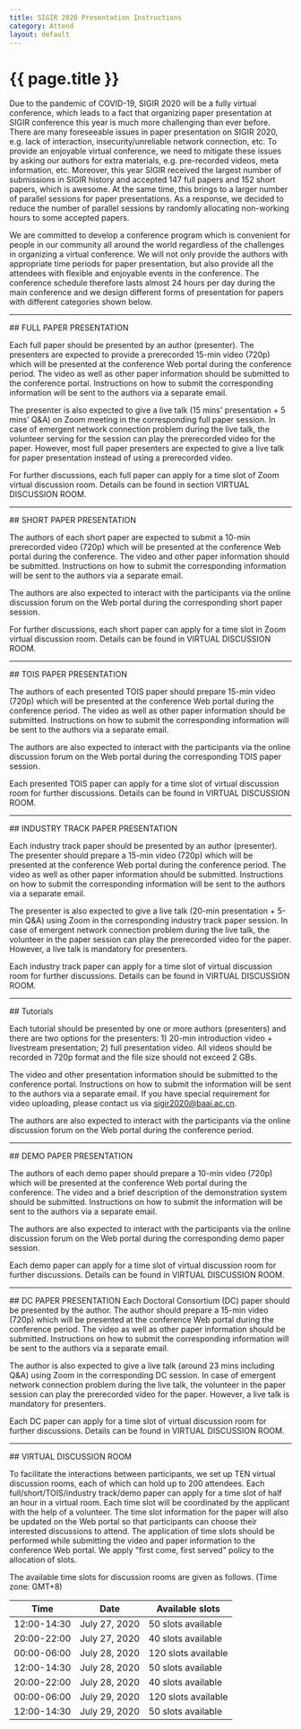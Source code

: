 ```yaml
---
title: SIGIR 2020 Presentation Instructions
category: Attend
layout: default
---
```


# {{ page.title }}

Due to the pandemic of COVID-19, SIGIR 2020 will be a fully virtual conference, which leads to a fact that organizing paper presentation at SIGIR conference this year is much more challenging than ever before. There are many foreseeable issues in paper presentation on SIGIR 2020, e.g. lack of interaction, insecurity/unreliable network connection, etc. To provide an enjoyable virtual conference, we need to mitigate these issues by asking our authors for extra materials, e.g. pre-recorded videos, meta information, etc. Moreover, this year SIGIR received the largest number of submissions in SIGIR history and accepted 147 full papers and 152 short papers, which is awesome. At the same time, this brings to a larger number of parallel sessions for paper presentations. As a response, we decided to reduce the number of parallel sessions by randomly allocating non-working hours to some accepted papers.

We are committed to develop a conference program which is convenient for people in our community all around the world regardless of the challenges in organizing a virtual conference. We will not only provide the authors with appropriate time periods for paper presentation, but also provide all the attendees with flexible and enjoyable events in the conference. The conference schedule therefore lasts almost 24 hours per day during the main conference and we design different forms of presentation for papers with different categories shown below.

<hr>
## FULL PAPER PRESENTATION

Each full paper should be presented by an author (presenter). The presenters are expected to provide a prerecorded 15-min video (720p) which will be presented at the conference Web portal during the conference period. The video as well as other paper information should be submitted to the conference portal. Instructions on how to submit the corresponding information will be sent to the authors via a separate email.

The presenter is also expected to give a live talk (15 mins' presentation + 5 mins’ Q&A) on Zoom meeting in the corresponding full paper session. In case of emergent network connection problem during the live talk, the volunteer serving for the session can play the prerecorded video for the paper. However, most full paper presenters are expected to give a live talk for paper presentation instead of using a prerecorded video. 

For further discussions, each full paper can apply for a time slot of Zoom virtual discussion room. Details can be found in section VIRTUAL DISCUSSION ROOM.


<hr>
## SHORT PAPER PRESENTATION

The authors of each short paper are expected to submit a 10-min prerecorded video (720p) which will be presented at the conference Web portal during the conference. The video and other paper information should be submitted. Instructions on how to submit the corresponding information will be sent to the authors via a separate email.

The authors are also expected to interact with the participants via the online discussion forum on the Web portal during the corresponding short paper session.

For further discussions, each short paper can apply for a time slot in Zoom virtual discussion room. Details can be found in VIRTUAL DISCUSSION ROOM.


<hr>
## TOIS PAPER PRESENTATION

The authors of each presented TOIS paper should prepare 15-min video (720p) which will be presented at the conference Web portal during the conference period. The video as well as other paper information should be submitted. Instructions on how to submit the corresponding information will be sent to the authors via a separate email.

The authors are also expected to interact with the participants via the online discussion forum on the Web portal during the corresponding TOIS paper session.

Each presented TOIS paper can apply for a time slot of virtual discussion room for further discussions. Details can be found in VIRTUAL DISCUSSION ROOM. 


<hr>
## INDUSTRY TRACK PAPER PRESENTATION

Each industry track paper should be presented by an author (presenter). The presenter should prepare a 15-min video (720p) which will be presented at the conference Web portal during the conference period. The video as well as other paper information should be submitted. Instructions on how to submit the corresponding information will be sent to the authors via a separate email.

The presenter is also expected to give a live talk (20-min presentation + 5-min Q&A) using Zoom in the corresponding industry track paper session. In case of emergent network connection problem during the live talk, the volunteer in the paper session can play the prerecorded video for the paper. However, a live talk is mandatory for presenters.

Each industry track paper can apply for a time slot of virtual discussion room for further discussions. Details can be found in VIRTUAL DISCUSSION ROOM. 


<hr>
## Tutorials

Each tutorial should be presented by one or more authors (presenters) and there are two options for the presenters: 1) 20-min introduction video + livestream presentation; 2) full presentation video. All videos should be recorded in 720p format and the file size should not exceed 2 GBs. 

The video and other presentation information should be submitted to the conference portal. Instructions on how to submit the information will be sent to the authors via a separate email. If you have special requirement for video uploading, please contact us via sigir2020@baai.ac.cn. 

The authors are also expected to interact with the participants via the online discussion forum on the Web portal during the conference period.

<hr>
## DEMO PAPER PRESENTATION

The authors of each demo paper should prepare a 10-min video (720p) which will be presented at the conference Web portal during the conference. The video and a brief description of the demonstration system should be submitted. Instructions on how to submit the information will be sent to the authors via a separate email.

The authors are also expected to interact with the participants via the online discussion forum on the Web portal during the corresponding demo paper session.

Each demo paper can apply for a time slot of virtual discussion room for further discussions. Details can be found in VIRTUAL DISCUSSION ROOM.

<hr>
## DC PAPER PRESENTATION
Each Doctoral Consortium (DC) paper should be presented by the author. The author should prepare a 15-min video (720p) which will be presented at the conference Web portal during the conference period. The video as well as other paper information should be submitted. Instructions on how to submit the corresponding information will be sent to the authors via a separate email.

The author is also expected to give a live talk (around 23 mins including Q&A) using Zoom in the corresponding DC session. In case of emergent network connection problem during the live talk, the volunteer in the paper session can play the prerecorded video for the paper. However, a live talk is mandatory for presenters.

Each DC paper can apply for a time slot of virtual discussion room for further discussions. Details can be found in VIRTUAL DISCUSSION ROOM.

<hr>
## VIRTUAL DISCUSSION ROOM 

To facilitate the interactions between participants, we set up TEN virtual discussion rooms, each of which can hold up to 200 attendees. Each full/short/TOIS/industry track/demo paper can apply for a time slot of half an hour in a virtual room. Each time slot will be coordinated by the applicant with the help of a volunteer. The time slot information for the paper will also be updated on the Web portal so that participants can choose their interested discussions to attend. The application of time slots should be performed while submitting the video and paper information to the conference Web portal. We apply "first come, first served" policy to the allocation of slots.

The available time slots for discussion rooms are given as follows. (Time zone: GMT+8)

Time | Date | Available slots
-----|------|-------------------------
12:00-14:30 | July 27, 2020 | 50 slots available
20:00-22:00 | July 27, 2020 | 40 slots available
00:00-06:00 | July 28, 2020 | 120 slots available
12:00-14:30 | July 28, 2020 | 50 slots available
20:00-22:00 | July 28, 2020 | 40 slots available
00:00-06:00 | July 29, 2020 | 120 slots available 
12:00-14:30 | July 29, 2020 | 50 slots available
